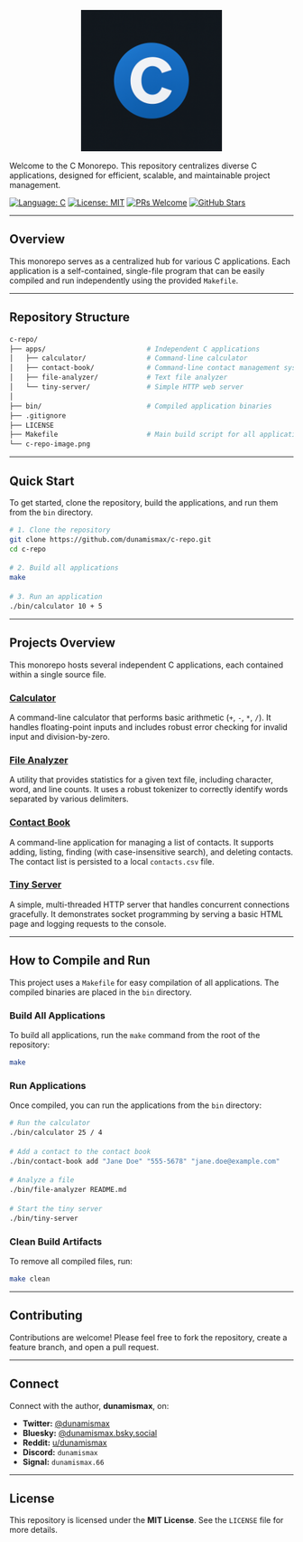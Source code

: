 <p align="center">
  <img src="./c-repo-image.png" alt="C Monorepo logo" width="250"/>
</p>

Welcome to the C Monorepo. This repository centralizes diverse C applications, designed for efficient, scalable, and maintainable project management.

[![Language: C](https://img.shields.io/badge/Language-C-A8B9CC.svg)](<https://en.wikipedia.org/wiki/C_(programming_language)>)
[![License: MIT](https://img.shields.io/badge/License-MIT-yellow.svg)](https://github.com/dunamismax/c-repo/blob/main/LICENSE)
[![PRs Welcome](https://img.shields.io/badge/PRs-welcome-brightgreen.svg?style=flat-square)](https://github.com/dunamismax/c-repo/pulls)
[![GitHub Stars](https://img.shields.io/github/stars/dunamismax/c-repo?style=social)](https://github.com/dunamismax/c-repo/stargazers)

---

## Overview

This monorepo serves as a centralized hub for various C applications. Each application is a self-contained, single-file program that can be easily compiled and run independently using the provided `Makefile`.

---

## Repository Structure

```sh
c-repo/
├── apps/                         # Independent C applications
│   ├── calculator/               # Command-line calculator
│   ├── contact-book/             # Command-line contact management system
│   ├── file-analyzer/            # Text file analyzer
│   └── tiny-server/              # Simple HTTP web server
│
├── bin/                          # Compiled application binaries
├── .gitignore
├── LICENSE
├── Makefile                      # Main build script for all applications
└── c-repo-image.png
```

---

## Quick Start

To get started, clone the repository, build the applications, and run them from the `bin` directory.

```bash
# 1. Clone the repository
git clone https://github.com/dunamismax/c-repo.git
cd c-repo

# 2. Build all applications
make

# 3. Run an application
./bin/calculator 10 + 5
```

---

## Projects Overview

This monorepo hosts several independent C applications, each contained within a single source file.

### [Calculator](apps/calculator/src/calculator.c)

A command-line calculator that performs basic arithmetic (`+`, `-`, `*`, `/`). It handles floating-point inputs and includes robust error checking for invalid input and division-by-zero.

### [File Analyzer](apps/file-analyzer/src/file-analyzer.c)

A utility that provides statistics for a given text file, including character, word, and line counts. It uses a robust tokenizer to correctly identify words separated by various delimiters.

### [Contact Book](apps/contact-book/src/contact-book.c)

A command-line application for managing a list of contacts. It supports adding, listing, finding (with case-insensitive search), and deleting contacts. The contact list is persisted to a local `contacts.csv` file.

### [Tiny Server](apps/tiny-server/src/tiny-server.c)

A simple, multi-threaded HTTP server that handles concurrent connections gracefully. It demonstrates socket programming by serving a basic HTML page and logging requests to the console.

---

## How to Compile and Run

This project uses a `Makefile` for easy compilation of all applications. The compiled binaries are placed in the `bin` directory.

### Build All Applications

To build all applications, run the `make` command from the root of the repository:

```bash
make
```

### Run Applications

Once compiled, you can run the applications from the `bin` directory:

```bash
# Run the calculator
./bin/calculator 25 / 4

# Add a contact to the contact book
./bin/contact-book add "Jane Doe" "555-5678" "jane.doe@example.com"

# Analyze a file
./bin/file-analyzer README.md

# Start the tiny server
./bin/tiny-server
```

### Clean Build Artifacts

To remove all compiled files, run:

```bash
make clean
```

---

## Contributing

Contributions are welcome! Please feel free to fork the repository, create a feature branch, and open a pull request.

---

## Connect

Connect with the author, **dunamismax**, on:

- **Twitter:** [@dunamismax](https://twitter.com/dunamismax)
- **Bluesky:** [@dunamismax.bsky.social](https://bsky.app/profile/dunamismax.bsky.social)
- **Reddit:** [u/dunamismax](https://www.reddit.com/user/dunamismax)
- **Discord:** `dunamismax`
- **Signal:** `dunamismax.66`

---

## License

This repository is licensed under the **MIT License**. See the `LICENSE` file for more details.